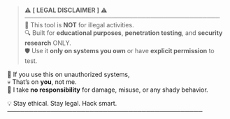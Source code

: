 > ⚠️ **[ LEGAL DISCLAIMER ]** ⚠️  
─────────────────────────────────────────────  
🚫 This tool is **NOT** for illegal activities.  
🔍 Built for **educational purposes**, **penetration testing**, and **security research** ONLY.  
🛡️ Use it **only on systems you own** or have **explicit permission** to test.  

🎯 If you use this on unauthorized systems,  
💀 That’s on **you**, not me.  
📜 I take **no responsibility** for damage, misuse, or any shady behavior.  

💡 Stay ethical. Stay legal. Hack smart.  
─────────────────────────────────────────────  
